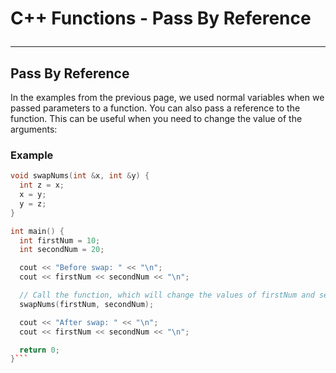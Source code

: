 # C++ Functions - Pass By Reference<hr>

## Pass By Reference
In the examples from the previous page, we used normal variables when we passed parameters to a function. You can also pass a reference to the function. This can be useful when you need to change the value of the arguments:

### Example
```c++
void swapNums(int &x, int &y) {
  int z = x;
  x = y;
  y = z;
}

int main() {
  int firstNum = 10;
  int secondNum = 20;

  cout << "Before swap: " << "\n";
  cout << firstNum << secondNum << "\n";

  // Call the function, which will change the values of firstNum and secondNum
  swapNums(firstNum, secondNum);

  cout << "After swap: " << "\n";
  cout << firstNum << secondNum << "\n";

  return 0;
}```